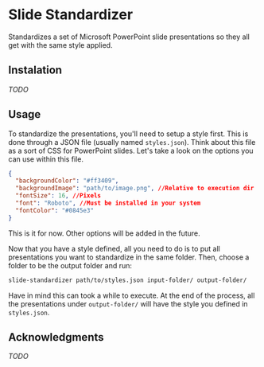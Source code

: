 # Slide Standardizer
Standardizes a set of Microsoft PowerPoint slide presentations so they all get with the same style applied.

## Instalation
*TODO*

## Usage
To standardize the presentations, you'll need to setup a style first. This is done through a JSON file (usually named `styles.json`). Think about this file as a sort of CSS for PowerPoint slides. Let's take a look on the options you can use within this file.

```json
{
  "backgroundColor": "#ff3409",
  "backgroundImage": "path/to/image.png", //Relative to execution dir
  "fontSize": 16, //Pixels
  "font": "Roboto", //Must be installed in your system
  "fontColor": "#0845e3"
}
```

This is it for now. Other options will be added in the future.

Now that you have a style defined, all you need to do is to put all presentations you want to standardize in the same folder. Then, choose a folder to be the output folder and run:

```bash
slide-standardizer path/to/styles.json input-folder/ output-folder/
```

Have in mind this can took a while to execute. At the end of the process, all the presentations under `output-folder/` will have the style you defined in `styles.json`.

## Acknowledgments
*TODO*
